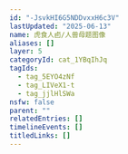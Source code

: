 ```yaml
---
id: "-JsvkHI6G5NDDvxxH6c3V"
lastUpdated: "2025-06-13"
name: 虎食人卣/人兽母题图像
aliases: []
layer: 5
categoryId: cat_1YBqIhJq
tagIds:
  - tag_5EYO4zNf
  - tag_LIVeX1-t
  - tag_jjlHlSWa
nsfw: false
parent: ""
relatedEntries: []
timelineEvents: []
titledLinks: []
---
```


